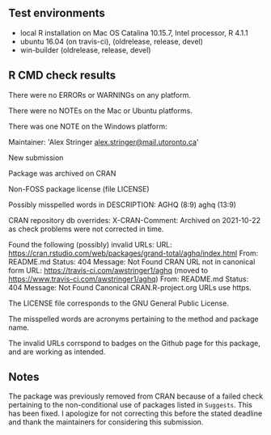 ## Test environments
* local R installation on Mac OS Catalina 10.15.7, Intel processor, R 4.1.1
* ubuntu 16.04 (on travis-ci), (oldrelease, release, devel)
* win-builder (oldrelease, release, devel)

## R CMD check results

There were no ERRORs or WARNINGs on any platform.

There were no NOTEs on the Mac or Ubuntu platforms.

There was one NOTE on the Windows platform:

  Maintainer: 'Alex Stringer <alex.stringer@mail.utoronto.ca>'
  
  New submission
  
  Package was archived on CRAN
  
  Non-FOSS package license (file LICENSE)
  
  Possibly misspelled words in DESCRIPTION:
    AGHQ (8:9)
    aghq (13:9)
  
  CRAN repository db overrides:
    X-CRAN-Comment: Archived on 2021-10-22 as check problems were not
      corrected in time.
  
  Found the following (possibly) invalid URLs:
    URL: https://cran.rstudio.com/web/packages/grand-total/aghq/index.html
      From: README.md
      Status: 404
      Message: Not Found
      CRAN URL not in canonical form
    URL: https://travis-ci.com/awstringer1/aghq (moved to https://www.travis-ci.com/awstringer1/aghq)
      From: README.md
      Status: 404
      Message: Not Found
    Canonical CRAN.R-project.org URLs use https.

The LICENSE file corresponds to the GNU General Public License.

The misspelled words are acronyms pertaining to the method and package name.

The invalid URLs corrspond to badges on the Github page for this package, and are working as intended.

## Notes

The package was previously removed from CRAN because of a failed check pertaining to the non-conditional
use of packages listed in `Suggests`. This has been fixed. I apologize for not correcting this
before the stated deadline and thank the maintainers for considering this submission.
